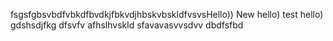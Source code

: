 fsgsfgbsvbdfvbkdfbvdkjfbkvdjhbskvbskldfvsvsHello))
New hello)
test hello)
gdshsdjfkg
dfsvfv
afhslhvskld
sfavavasvvsdvv
dbdfsfbd
